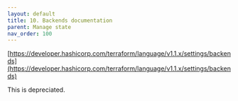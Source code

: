 ```yaml
---
layout: default
title: 10. Backends documentation
parent: Manage state
nav_order: 100
---
```



[https://developer.hashicorp.com/terraform/language/v1.1.x/settings/backends](https://developer.hashicorp.com/terraform/language/v1.1.x/settings/backends)

This is depreciated.